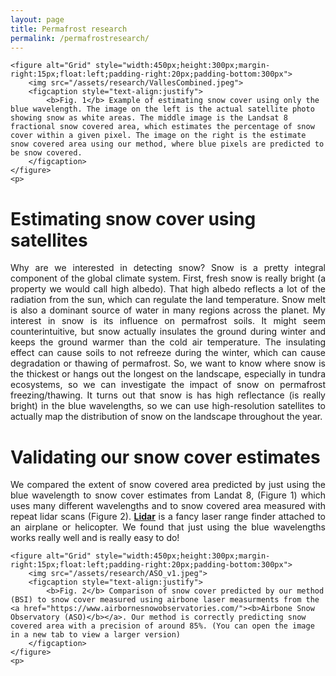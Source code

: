 ```yaml
---
layout: page
title: Permafrost research
permalink: /permafrostresearch/
---
```

<html>
<head>
<style>
</style>
</head>
<body>

	<figure alt="Grid" style="width:450px;height:300px;margin-right:15px;float:left;padding-right:20px;padding-bottom:300px">
		<img src="/assets/research/VallesCombined.jpeg">
		<figcaption style="text-align:justify">
			<b>Fig. 1</b> Example of estimating snow cover using only the blue wavelength. The image on the left is the actual satellite photo showing snow as white areas. The middle image is the Landsat 8 fractional snow covered area, which estimates the percentage of snow cover within a given pixel. The image on the right is the estimate snow covered area using our method, where blue pixels are predicted to be snow covered. 
		</figcaption>			
	</figure>
	<p>
	
<h1><b>Estimating snow cover using satellites</b></h1>
	<p style="text-align:justify">
Why are we interested in detecting snow? Snow is a pretty integral component of the global climate system. First, fresh snow is really bright (a property we would call high albedo). That high albedo reflects a lot of the radiation from the sun, which can regulate the land temperature. Snow melt is also a dominant source of water in many regions across the planet. My interest in snow is its influence on permafrost soils. It might seem counterintuitive, but snow actually insulates the ground during winter and keeps the ground warmer than the cold air temperature. The insulating effect can cause soils to not refreeze during the winter, which can cause degradation or thawing of permafrost. So, we want to know where snow is the thickest or hangs out the longest on the landscape, especially in tundra ecosystems, so we can investigate the impact of snow on permafrost freezing/thawing. It turns out that snow is has high reflectance (is really bright) in the blue wavelengths, so we can use high-resolution satellites to actually map the distribution of snow on the landscape throughout the year. 
	</p>


<h1><b>Validating our snow cover estimates</b></h1>
	<p style="text-align:justify">
We compared the extent of snow covered area predicted by just using the blue wavelength to snow cover estimates from Landat 8, (Figure 1) which uses many different wavelengths and to snow covered area measured with repeat lidar scans (Figure 2). <a href="https://oceanservice.noaa.gov/facts/lidar.html#:~:text=Lidar%2C%20which%20stands%20for%20Light,variable%20distances)%20to%20the%20Earth."><b>Lidar</b></a> is a fancy laser range finder attached to an airplane or helicopter. We found that just using the blue wavelengths works really well and is really easy to do!
	</p>
	
	
	<figure alt="Grid" style="width:450px;height:300px;margin-right:15px;float:left;padding-right:20px;padding-bottom:300px">
		<img src="/assets/research/ASO_v1.jpeg">
		<figcaption style="text-align:justify">
			<b>Fig. 2</b> Comparison of snow cover predicted by our method (BSI) to snow cover measured using airbone laser measurments from the <a href="https://www.airbornesnowobservatories.com/"><b>Airbone Snow Observatory (ASO)</b></a>. Our method is correctly predicting snow covered area with a precision of around 85%. (You can open the image in a new tab to view a larger version)
		</figcaption>			
	</figure>
	<p>
	

	
	
	